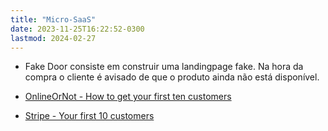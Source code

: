 ```yaml
---
title: "Micro-SaaS"
date: 2023-11-25T16:22:52-0300
lastmod: 2024-02-27
---
```

- Fake Door consiste em construir uma landingpage fake. Na hora da compra o cliente é avisado de que o produto ainda não está disponível.

- [OnlineOrNot - How to get your first ten customers](https://onlineornot.com/how-to-get-your-first-ten-customers)
- [Stripe - Your first 10 customers](https://stripe.com/en-br/guides/atlas/starting-sales)